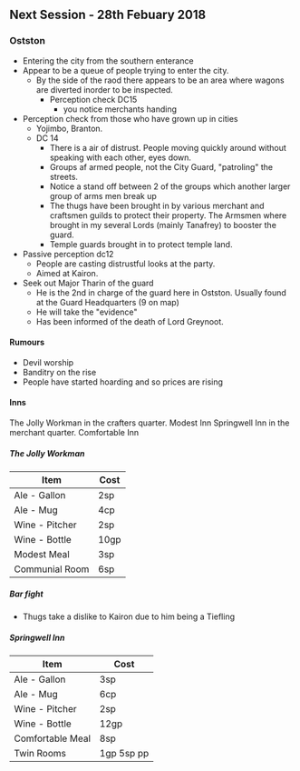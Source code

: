 ## Next Session - 28th Febuary 2018
 
### Ostston
 
* Entering the city from the southern enterance
* Appear to be a queue of people trying to enter the city.
  * By the side of the raod there appears to be an area where wagons are diverted inorder to be inspected. 
    * Perception check DC15 
      * you notice merchants handing 
* Perception check from those who have grown up in cities
  * Yojimbo, Branton.
  * DC 14
    * There is a air of distrust. People moving quickly around without speaking with each other, eyes down. 
    * Groups af armed people, not the City Guard, "patroling" the streets.
    * Notice a stand off between 2 of the groups which another larger group of arms men break up
    * The thugs have been brought in by various merchant and craftsmen guilds to protect their property. The Armsmen where brought in my several Lords (mainly Tanafrey) to booster the guard. 
    * Temple guards brought in to protect temple land.
* Passive perception dc12
  * People are casting distrustful looks at the party. 
  * Aimed at Kairon.
* Seek out Major Tharin of the guard
  * He is the 2nd in charge of the guard here in Ostston. Usually found at the Guard Headquarters (9 on map)
  * He will take the "evidence"
  * Has been informed of the death of Lord Greynoot.
  
#### Rumours

* Devil worship
* Banditry on the rise
* People have started hoarding and so prices are rising

#### Inns
The Jolly Workman in the crafters quarter. Modest Inn
Springwell Inn in the merchant quarter. Comfortable Inn

##### The Jolly Workman
|Item|Cost|
|----|----|
|Ale - Gallon|2sp|
|Ale - Mug |4cp|
|Wine - Pitcher| 2sp|
|Wine - Bottle | 10gp|
|Modest Meal| 3sp|
|Communial Room | 6sp |

##### Bar fight

* Thugs take a dislike to Kairon due to him being a Tiefling

##### Springwell Inn
|Item|Cost|
|----|----|
|Ale - Gallon|3sp|
|Ale - Mug |6cp|
|Wine - Pitcher| 2sp|
|Wine - Bottle | 12gp|
|Comfortable Meal| 8sp|
|Twin Rooms | 1gp 5sp pp |



